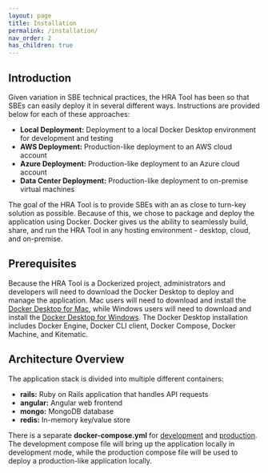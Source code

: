 ```yaml
---
layout: page
title: Installation
permalink: /installation/
nav_order: 2
has_children: true
---
```


## Introduction
Given variation in SBE technical practices, the HRA Tool has been so that SBEs can easily deploy it in several different ways.  Instructions are provided below for each of these approaches:
- **Local Deployment:**  Deployment to a local Docker Desktop environment for development and testing
-	**AWS Deployment:**  Production-like deployment to an AWS cloud account
-	**Azure Deployment:**  Production-like deployment to an Azure cloud account
- **Data Center Deployment:**  Production-like deployment to on-premise virtual machines

The goal of the HRA Tool is to provide SBEs with an as close to turn-key solution as possible.  Because of this, we chose to package and deploy the application using Docker.  Docker gives us the ability to seamlessly build, share, and run the HRA Tool in any hosting environment - desktop, cloud, and on-premise.     

## Prerequisites
Because the HRA Tool is a Dockerized project, administrators and developers will need to download the Docker Desktop to deploy and manage the application.  Mac users will need to download and install the [Docker Desktop for Mac](https://docs.docker.com/docker-for-mac/install/), while Windows users will need to download and install the [Docker Desktop for Windows](https://docs.docker.com/docker-for-windows/install/).  The Docker Desktop installation includes Docker Engine, Docker CLI client, Docker Compose, Docker Machine, and Kitematic.


## Architecture Overview
The application stack is divided into multiple different containers:

- **rails:** Ruby on Rails application that handles API requests 
- **angular:** Angular web frontend
- **mongo:** MongoDB database
- **redis:** In-memory key/value store 


There is a separate **docker-compose.yml** for [development](docker-compose.yml) and [production](docker-compose.prod.yml).  The development compose file will bring up the application locally in development mode, while the production compose file will be used to deploy a production-like application locally.
